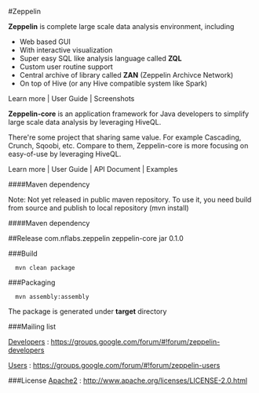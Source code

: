 #Zeppelin



**Zeppelin** is complete large scale data analysis environment, including

   * Web based GUI
   * With interactive visualization
   * Super easy SQL like analysis language called **ZQL**
   * Custom user routine support 
   * Central archive of library called **ZAN** (Zeppelin Archivce Network)
   * On top of Hive (or any Hive compatible system like Spark)

Learn more | User Guide | Screenshots



**Zeppelin-core** is an application framework for Java developers to simplify large scale data analysis by leveraging HiveQL.

There're some project that sharing same value. For example Cascading, Crunch, Sqoobi, etc.
Compare to them, Zeppelin-core is more focusing on easy-of-use by leveraging HiveQL. 


Learn more | User Guide | API Document | Examples






####Maven dependency


Note: Not yet released in public maven repository.
To use it, you need build from source and publish to local repository (mvn install)


####Maven dependency

##Release
      <dependency>
            <groupId>com.nflabs.zeppelin</groupId>
            <artifactId>zeppelin-core</artifactId>
            <packaging>jar</packaging>
            <version>0.1.0</version>
      </dependency>


###Build


      mvn clean package


###Packaging

      mvn assembly:assembly

The package is generated under __target__ directory

###Mailing list

[Developers](https://groups.google.com/forum/#!forum/zeppelin-developers) : https://groups.google.com/forum/#!forum/zeppelin-developers

[Users](https://groups.google.com/forum/#!forum/zeppelin-users) : https://groups.google.com/forum/#!forum/zeppelin-users


###License
[Apache2](http://www.apache.org/licenses/LICENSE-2.0.html) : http://www.apache.org/licenses/LICENSE-2.0.html






